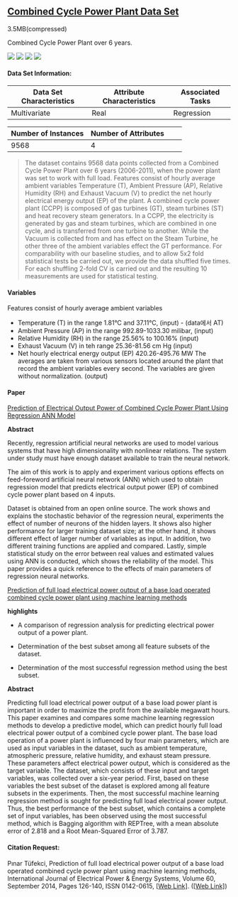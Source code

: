 ## [Combined Cycle Power Plant Data Set](https://archive.ics.uci.edu/ml/datasets/Combined+Cycle+Power+Plant)

3.5MB(compressed)

Combined Cycle Power Plant over 6 years.

![](https://img.shields.io/badge/sector-power-skyblue.svg) ![](https://img.shields.io/badge/labeled-yes-blue.svg) ![](https://img.shields.io/badge/time--series-no-red.svg)  ![](<https://img.shields.io/badge/simulation-no-red.svg>)

#### Data Set Information:

| Data Set Characteristics | Attribute Characteristics | Associated Tasks |
| ------------------------ | ------------------------- | ---------------- |
| Multivariate             | Real                      | Regression       |

| Number of Instances | Number of Attributes |      |      |
| ------------------- | -------------------- | ---- | ---- |
| 9568                | 4                    |      |      |

> The dataset contains 9568 data points collected from a Combined Cycle Power Plant over 6 years (2006-2011), when the power plant was set to work with full load. Features consist of hourly average ambient variables Temperature (T), Ambient Pressure (AP), Relative Humidity (RH) and Exhaust Vacuum (V) to predict the net hourly electrical energy output (EP) of the plant.
> A combined cycle power plant (CCPP) is composed of gas turbines (GT), steam turbines (ST) and heat recovery steam generators. In a CCPP, the electricity is generated by gas and steam turbines, which are combined in one cycle, and is transferred from one turbine to another. While the Vacuum is collected from and has effect on the Steam Turbine, he other three of the ambient variables effect the GT performance.
> For comparability with our baseline studies, and to allow 5x2 fold statistical tests be carried out, we provide the data shuffled five times. For each shuffling 2-fold CV is carried out and the resulting 10 measurements are used for statistical testing.

#### Variables

Features consist of hourly average ambient variables 
- Temperature (T) in the range 1.81°C and 37.11°C, (input) - (data에서 AT)
- Ambient Pressure (AP) in the range 992.89-1033.30 milibar, (input)
- Relative Humidity (RH) in the range 25.56% to 100.16% (input)
- Exhaust Vacuum (V) in teh range 25.36-81.56 cm Hg (input)
- Net hourly electrical energy output (EP) 420.26-495.76 MW
  The averages are taken from various sensors located around the plant that record the ambient variables every second. The variables are given without normalization. (output) 

#### Paper

[Prediction of Electrical Output Power of Combined Cycle Power Plant Using
Regression ANN Model](https://www.researchgate.net/profile/Ahmed_Hassan214/publication/325604989_Prediction_of_Electrical_Output_Power_of_Combined_Cycle_Power_Plant_Using_Regression_ANN_Model/links/5b180b45a6fdcca67b5da1f2/Prediction-of-Electrical-Output-Power-of-Combined-Cycle-Power-Plant-Using-Regression-ANN-Model.pdf)

**Abstract**

Recently, regression artificial neural networks are used to model various systems that have high dimensionality with nonlinear relations. The system under study must have enough dataset available to train the neural network. 

The aim of this work is to apply and experiment various options effects on feed-foreword artificial neural network (ANN) which used to obtain regression model that predicts electrical output power (EP) of combined cycle power plant based on 4 inputs.

Dataset is obtained from an open online source. The work shows and explains the stochastic behavior of the regression neural, experiments the effect of number of neurons of the hidden layers. It shows also higher performance for larger training dataset size; at the other hand, it shows different effect of larger number of variables as input. In addition, two different training functions are applied and compared. Lastly, simple statistical study on the error between real values and estimated values using ANN is conducted, which shows the reliability of the model. This paper provides a quick reference to the effects of main parameters of regression neural networks. 

[Prediction of full load electrical power output of a base load operated combined cycle power plant using machine learning methods](https://www.sciencedirect.com/science/article/pii/S0142061514000908?via%3Dihub)

**highlights**

- A comparison of regression analysis for predicting electrical power output of a power plant.

- Determination of the best subset among all feature subsets of the dataset.

- Determination of the most successful regression method using the best subset.

**Abstract**

Predicting full load electrical power output of a base load power plant is important in order to maximize the profit from the available megawatt hours. This paper examines and compares some machine learning regression methods to develop a predictive model, which can predict hourly full load electrical power output of a combined cycle power plant. The base load operation of a power plant is influenced by four main parameters, which are used as input variables in the dataset, such as ambient temperature, atmospheric pressure, relative humidity, and exhaust steam pressure. These parameters affect electrical power output, which is considered as the target variable. The dataset, which consists of these input and target variables, was collected over a six-year period. First, based on these variables the best subset of the dataset is explored among all feature subsets in the experiments. Then, the most successful machine learning regression method is sought for predicting full load electrical power output. Thus, the best performance of the best subset, which contains a complete set of input variables, has been observed using the most successful method, which is Bagging algorithm with REPTree, with a mean absolute error of 2.818 and a Root Mean-Squared Error of 3.787.

#### Citation Request:

Pınar Tüfekci, Prediction of full load electrical power output of a base load operated combined cycle power plant using machine learning methods, International Journal of Electrical Power & Energy Systems, Volume 60, September 2014, Pages 126-140, ISSN 0142-0615, [[Web Link\]](http://dx.doi.org/10.1016/j.ijepes.2014.02.027).
([[Web Link\]](http://www.sciencedirect.com/science/article/pii/S0142061514000908))